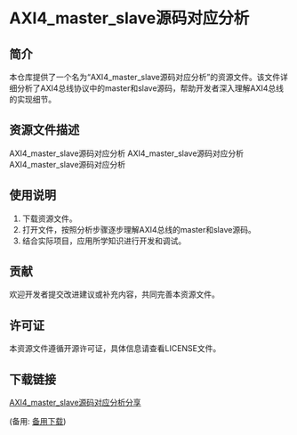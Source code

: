  # AXI4_master_slave源码对应分析

 ## 简介
 本仓库提供了一个名为“AXI4_master_slave源码对应分析”的资源文件。该文件详细分析了AXI4总线协议中的master和slave源码，帮助开发者深入理解AXI4总线的实现细节。

 ## 资源文件描述
 AXI4_master_slave源码对应分析 AXI4_master_slave源码对应分析 AXI4_master_slave源码对应分析

 ## 使用说明
 1. 下载资源文件。
 2. 打开文件，按照分析步骤逐步理解AXI4总线的master和slave源码。
 3. 结合实际项目，应用所学知识进行开发和调试。

 ## 贡献
 欢迎开发者提交改进建议或补充内容，共同完善本资源文件。

 ## 许可证
 本资源文件遵循开源许可证，具体信息请查看LICENSE文件。

 ## 下载链接
 [AXI4_master_slave源码对应分析分享](https://pan.quark.cn/s/ae28fce65f59) 

 (备用: [备用下载](https://pan.baidu.com/s/1JrxcH6Y6BNhIgbzbiZaRdw?pwd=1234))
